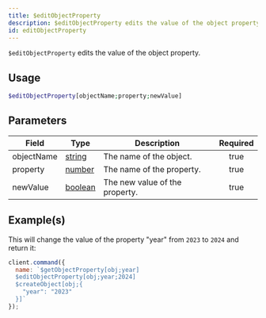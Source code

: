 ```yaml
---
title: $editObjectProperty
description: $editObjectProperty edits the value of the object property.
id: editObjectProperty
---
```


`$editObjectProperty` edits the value of the object property.

## Usage

```php
$editObjectProperty[objectName;property;newValue]
```

## Parameters

| Field      | Type                                                                                                | Description                    | Required |
| ---------- | --------------------------------------------------------------------------------------------------- | ------------------------------ | :------: |
| objectName | [string](https://developer.mozilla.org/en-US/docs/Web/JavaScript/Reference/Global_Objects/String)   | The name of the object.        |   true   |
| property   | [number](https://developer.mozilla.org/en-US/docs/Web/JavaScript/Reference/Global_Objects/Number)   | The name of the property.      |   true   |
| newValue   | [boolean](https://developer.mozilla.org/en-US/docs/Web/JavaScript/Reference/Global_Objects/Boolean) | The new value of the property. |   true   |

## Example(s)

This will change the value of the property "year" from `2023` to `2024` and return it:

```js
client.command({
  name: `$getObjectProperty[obj;year]
  $editObjectProperty[obj;year;2024]
  $createObject[obj;{
    "year": "2023"
  }]`
});
```